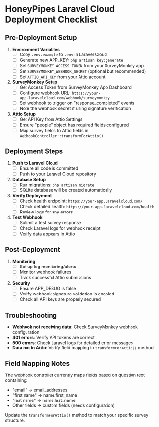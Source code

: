 # HoneyPipes Laravel Cloud Deployment Checklist

## Pre-Deployment Setup

1. **Environment Variables**
   - [ ] Copy `.env.example` to `.env` in Laravel Cloud
   - [ ] Generate new APP_KEY: `php artisan key:generate`
   - [ ] Set `SURVEYMONKEY_ACCESS_TOKEN` from your SurveyMonkey app
   - [ ] Set `SURVEYMONKEY_WEBHOOK_SECRET` (optional but recommended)
   - [ ] Set `ATTIO_API_KEY` from your Attio account

2. **SurveyMonkey Setup**
   - [ ] Get Access Token from SurveyMonkey App Dashboard
   - [ ] Configure webhook URL: `https://your-app.laravelcloud.com/webhook/surveymonkey`
   - [ ] Set webhook to trigger on "response_completed" events
   - [ ] Note the webhook secret if using signature verification

3. **Attio Setup**
   - [ ] Get API Key from Attio Settings
   - [ ] Ensure "people" object has required fields configured
   - [ ] Map survey fields to Attio fields in `WebhookController::transformForAttio()`

## Deployment Steps

1. **Push to Laravel Cloud**
   - [ ] Ensure all code is committed
   - [ ] Push to your Laravel Cloud repository

2. **Database Setup**
   - [ ] Run migrations: `php artisan migrate`
   - [ ] SQLite database will be created automatically

3. **Verify Deployment**
   - [ ] Check health endpoint: `https://your-app.laravelcloud.com/`
   - [ ] Check detailed health: `https://your-app.laravelcloud.com/health`
   - [ ] Review logs for any errors

4. **Test Webhook**
   - [ ] Submit a test survey response
   - [ ] Check Laravel logs for webhook receipt
   - [ ] Verify data appears in Attio

## Post-Deployment

1. **Monitoring**
   - [ ] Set up log monitoring/alerts
   - [ ] Monitor webhook failures
   - [ ] Track successful Attio submissions

2. **Security**
   - [ ] Ensure APP_DEBUG is false
   - [ ] Verify webhook signature validation is enabled
   - [ ] Check all API keys are properly secured

## Troubleshooting

- **Webhook not receiving data**: Check SurveyMonkey webhook configuration
- **401 errors**: Verify API tokens are correct
- **500 errors**: Check Laravel logs for detailed error messages
- **Data not in Attio**: Verify field mapping in `transformForAttio()` method

## Field Mapping Notes

The webhook controller currently maps fields based on question text containing:
- "email" → email_addresses
- "first name" → name.first_name
- "last name" → name.last_name
- Other fields → custom fields (needs configuration)

Update the `transformForAttio()` method to match your specific survey structure.